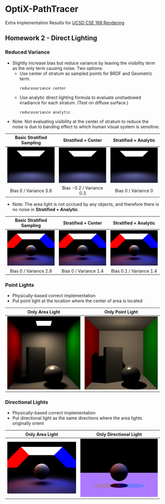 # OptiX-PathTracer
Extra Implementation Results for [UCSD CSE 168 Rendering](http://cseweb.ucsd.edu/~viscomp/classes/cse168/sp20/168.html)

## Homework 2 - Direct Lighting
### Reduced Variance
- Slightly increase bias but reduce variance by leaving the visibility term as the only term causing noise. Two options:
  * Use center of stratum as sampled points for BRDF and Geometric term.
    ```
    reducevariance center
    ```
  * Use analytic direct lighting formula to evaluate unshadowed irradiance for each stratum. (Test on diffuse surface.)
    ```
    reducevariance analytic
    ```
- Note: Not evaluating visibility at the center of stratum to reduce the noise is due to banding effect to which human visual system is sensitive.


Basic Stratified Sampling  | Stratified + Center       | Stratified + Analytic
:-------------------------:|:-------------------------:|:-------------------------:
![](https://github.com/yuyingyeh/OptiX-PathTracer/blob/master/rv/direct3x3_ori.png)  |  ![](https://github.com/yuyingyeh/OptiX-PathTracer/blob/master/rv/direct3x3_center.png) |  ![](https://github.com/yuyingyeh/OptiX-PathTracer/blob/master/rv/direct3x3_analytic.png)
Bias 0 / Variance 3.8      |  Bias -0.2 / Variance 0.3 |  Bias 0 / Variance 0

- Note: The area light is not occlued by any objects, and therefore there is no noise in **Stratified + Analytic**.

Basic Stratified Sampling  | Stratified + Center       | Stratified + Analytic
:-------------------------:|:-------------------------:|:-------------------------:
![](https://github.com/yuyingyeh/OptiX-PathTracer/blob/master/rv/sphere_ori.png)  |  ![](https://github.com/yuyingyeh/OptiX-PathTracer/blob/master/rv/sphere_center.png) |  ![](https://github.com/yuyingyeh/OptiX-PathTracer/blob/master/rv/sphere_analytic.png)
Bias 0 / Variance 2.8      |  Bias 0 / Variance 1.4 |  Bias 0.1 / Variance 1.4

### Point Lights
- Physically-based correct implementation
- Put point light at the location where the center of area is located

Only Area Light            |  Only Point Light
:-------------------------:|:-------------------------:
![](https://github.com/yuyingyeh/OptiX-PathTracer/blob/master/point/cornell_ori.png)  |  ![](https://github.com/yuyingyeh/OptiX-PathTracer/blob/master/point/cornell_point.png)

### Directional Lights
- Physically-based correct implementation
- Put directional light as the same directions where the area lights originally orient

Only Area Light            |  Only Directional Light
:-------------------------:|:-------------------------:
![](https://github.com/yuyingyeh/OptiX-PathTracer/blob/master/rv/sphere_center.png)  |  ![](https://github.com/yuyingyeh/OptiX-PathTracer/blob/master/directional/sphere_directional.png)
